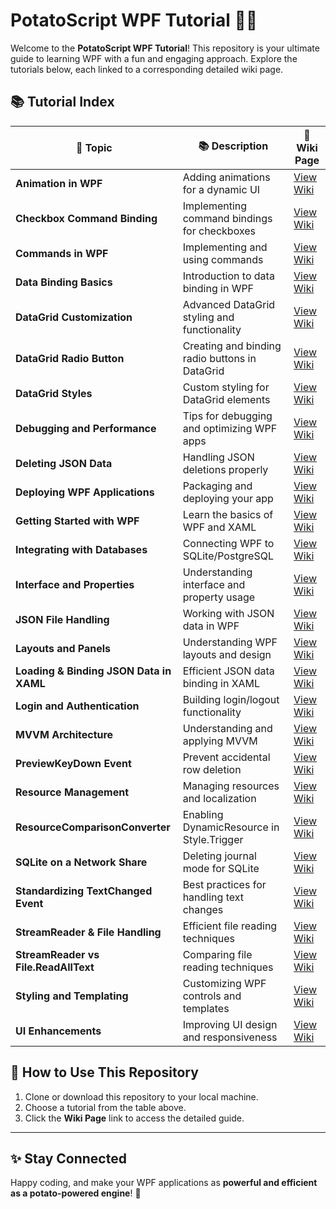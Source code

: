 # PotatoScript WPF Tutorial 🍔✨

Welcome to the **PotatoScript WPF Tutorial**! This repository is your ultimate guide to learning WPF with a fun and engaging approach. Explore the tutorials below, each linked to a corresponding detailed wiki page.

## 📚 Tutorial Index

| 🌟 Topic                              | 📚 Description                              | 🔗 Wiki Page                                                   |
|---------------------------------------|---------------------------------------------|---------------------------------------------------------------|
| **Animation in WPF**                 | Adding animations for a dynamic UI          | [View Wiki](https://github.com/potatoscript/csharp.wpf/wiki/Animation-in-WPF) |
| **Checkbox Command Binding**         | Implementing command bindings for checkboxes | [View Wiki](https://github.com/potatoscript/csharp.wpf/wiki/Checkbox_Command_Binding) |
| **Commands in WPF**                  | Implementing and using commands             | [View Wiki](https://github.com/potatoscript/csharp.wpf/wiki/Commands-in-WPF) |
| **Data Binding Basics**              | Introduction to data binding in WPF         | [View Wiki](https://github.com/potatoscript/csharp.wpf/wiki/Data-Binding-Basics) |
| **DataGrid Customization**           | Advanced DataGrid styling and functionality | [View Wiki](https://github.com/potatoscript/csharp.wpf/wiki/DataGrid-Customization) |
| **DataGrid Radio Button**             | Creating and binding radio buttons in DataGrid | [View Wiki](https://github.com/potatoscript/csharp.wpf/wiki/RadioButton_DataGrid_Binding) |
| **DataGrid Styles**                   | Custom styling for DataGrid elements        | [View Wiki](https://github.com/potatoscript/csharp.wpf/wiki/DataGrid-Styles) |
| **Debugging and Performance**        | Tips for debugging and optimizing WPF apps  | [View Wiki](https://github.com/potatoscript/csharp.wpf/wiki/Debugging-and-Performance) |
| **Deleting JSON Data**                | Handling JSON deletions properly            | [View Wiki](https://github.com/potatoscript/csharp.wpf/wiki/DeleteJson) |
| **Deploying WPF Applications**       | Packaging and deploying your app            | [View Wiki](https://github.com/potatoscript/csharp.wpf/wiki/Deploying-WPF-Applications) |
| **Getting Started with WPF**         | Learn the basics of WPF and XAML            | [View Wiki](https://github.com/potatoscript/csharp.wpf/wiki/Getting-Started) |
| **Integrating with Databases**       | Connecting WPF to SQLite/PostgreSQL         | [View Wiki](https://github.com/potatoscript/csharp.wpf/wiki/Database-Integration) |
| **Interface and Properties**          | Understanding interface and property usage  | [View Wiki](https://github.com/potatoscript/csharp.wpf/wiki/Interface-Properties) |
| **JSON File Handling**                | Working with JSON data in WPF               | [View Wiki](https://github.com/potatoscript/csharp.wpf/wiki/HandlingJson) |
| **Layouts and Panels**               | Understanding WPF layouts and design        | [View Wiki](https://github.com/potatoscript/csharp.wpf/wiki/Layouts-and-Panels) |
| **Loading & Binding JSON Data in XAML** | Efficient JSON data binding in XAML        | [View Wiki](https://github.com/potatoscript/csharp.wpf/wiki/Loading_Binding_Json) |
| **Login and Authentication**         | Building login/logout functionality         | [View Wiki](https://github.com/potatoscript/csharp.wpf/wiki/Login-and-Authentication) |
| **MVVM Architecture**                | Understanding and applying MVVM             | [View Wiki](https://github.com/potatoscript/csharp.wpf/wiki/MVVM-Architecture) |
| **PreviewKeyDown Event**              | Prevent accidental row deletion             | [View Wiki](https://github.com/potatoscript/csharp.wpf/wiki/PreviewKeyDown-Event) |
| **Resource Management**              | Managing resources and localization         | [View Wiki](https://github.com/potatoscript/csharp.wpf/wiki/Resource-Management) |
| **ResourceComparisonConverter**       | Enabling DynamicResource in Style.Trigger   | [View Wiki](https://github.com/potatoscript/csharp.wpf/wiki/ResourceComparisonConverter) |
| **SQLite on a Network Share**        | Deleting journal mode for SQLite            | [View Wiki](https://github.com/potatoscript/csharp.wpf/wiki/SQLite-on-Network-Share) |
| **Standardizing TextChanged Event**  | Best practices for handling text changes    | [View Wiki](https://github.com/potatoscript/csharp.wpf/wiki/Standardizing-TextChanged-Event) |
| **StreamReader & File Handling**      | Efficient file reading techniques           | [View Wiki](https://github.com/potatoscript/csharp.wpf/wiki/StreamReader-FileHandling) |
| **StreamReader vs File.ReadAllText**  | Comparing file reading techniques           | [View Wiki](https://github.com/potatoscript/csharp.wpf/wiki/StreamReader_File.ReadAllText) |
| **Styling and Templating**           | Customizing WPF controls and templates      | [View Wiki](https://github.com/potatoscript/csharp.wpf/wiki/Styling-and-Templating) |
| **UI Enhancements**                   | Improving UI design and responsiveness      | [View Wiki](https://github.com/potatoscript/csharp.wpf/wiki/UI) |

## 🍔 How to Use This Repository

1. Clone or download this repository to your local machine.
2. Choose a tutorial from the table above.
3. Click the **Wiki Page** link to access the detailed guide.

---

## ✨ Stay Connected

Happy coding, and make your WPF applications as **powerful and efficient as a potato-powered engine**! 🍔

